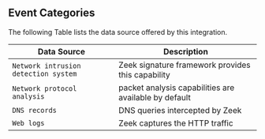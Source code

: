 
## Event Categories


The following Table lists the data source offered by this integration.

| Data Source | Description                          |
| ----------- | ------------------------------------ |
| `Network intrusion detection system` | Zeek signature framework provides this capability |
| `Network protocol analysis` | packet analysis capabilities are available by default |
| `DNS records` | DNS queries intercepted by Zeek |
| `Web logs` | Zeek captures the HTTP traffic |









